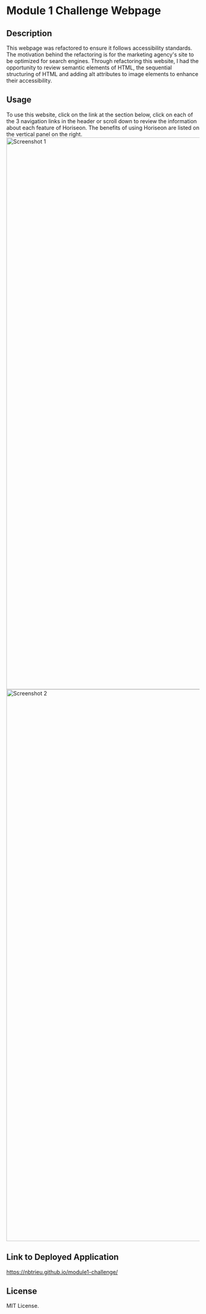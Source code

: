 # Module 1 Challenge Webpage

## Description

This webpage was refactored to ensure it follows accessibility standards. The motivation behind the refactoring is for the marketing agency's site to be optimized for search engines. Through refactoring this website, I had the opportunity to review semantic elements of HTML, the sequential structuring of HTML and adding alt attributes to image elements to enhance their accessibility.

## Usage

To use this website, click on the link at the section below, click on each of the 3 navigation links in the header or scroll down to review the information about each feature of Horiseon. The benefits of using Horiseon are listed on the vertical panel on the right.
<img width="1440" alt="Screenshot 1" src="https://user-images.githubusercontent.com/110158368/199127873-ded1cd78-a5cc-4af5-aef4-03640e1eb8d6.png">
<img width="1440" alt="Screenshot 2" src="https://user-images.githubusercontent.com/110158368/199128143-b528c847-aa9f-4ae3-817d-a78ff711c167.png">

## Link to Deployed Application
https://nbtrieu.github.io/module1-challenge/

## License

MIT License.
